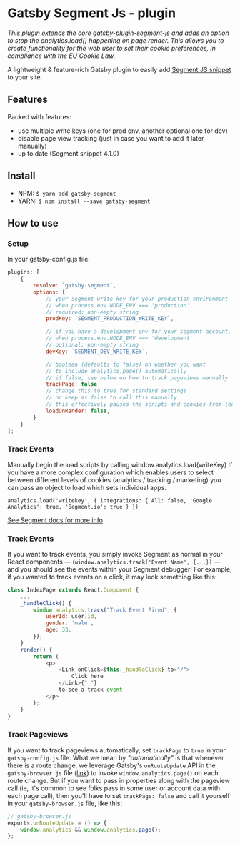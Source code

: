 # Gatsby Segment Js - plugin


*This plugin extends the core gatsby-plugin-segment-js and adds an option to stop the analytics.load() happening
on page render. This allows you to create functionality for the web user to set their cookie preferences, in compliance with the EU Cookie Law.*



A lightweight & feature-rich Gatsby plugin to easily add [Segment JS snippet](https://segment.com/docs/sources/website/analytics.js/quickstart/) to your site.

## Features

Packed with features:

-   use multiple write keys (one for prod env, another optional one for dev)
-   disable page view tracking (just in case you want to add it later manually)
-   up to date (Segment snippet 4.1.0)

## Install

-   NPM: `$ yarn add gatsby-segment`
-   YARN: `$ npm install --save gatsby-segment`

## How to use

### Setup

In your gatsby-config.js file:

```javascript
plugins: [
    {
        resolve: `gatsby-segment`,
        options: {
            // your segment write key for your production environment
            // when process.env.NODE_ENV === 'production'
            // required; non-empty string
            prodKey: `SEGMENT_PRODUCTION_WRITE_KEY`,

            // if you have a development env for your segment account, paste that key here
            // when process.env.NODE_ENV === 'development'
            // optional; non-empty string
            devKey: `SEGMENT_DEV_WRITE_KEY`,

            // boolean (defaults to false) on whether you want
            // to include analytics.page() automatically
            // if false, see below on how to track pageviews manually
            trackPage: false
            // change this to true for standard settings
            // or keep as false to call this manually
            // this effectively pauses the scripts and cookies from loading
            loadOnRender: false,
        }
    }
];
```

### Track Events

Manually begin the load scripts by calling window.analytics.load(writeKey)
If you have a more complex configuration which enables users to select
between different levels of cookies (analytics / tracking / marketing)
you can pass an object to load which sets individual apps.

```
analytics.load('writekey', { integrations: { All: false, 'Google Analytics': true, 'Segment.io': true } })
```

[See Segment docs for more info](https://segment.com/docs/sources/website/analytics.js/#load-options)

### Track Events

If you want to track events, you simply invoke Segment as normal in your React components — (`window.analytics.track('Event Name', {...})` — and you should see the events within your Segment debugger! For example, if you wanted to track events on a click, it may look something like this:

```javascript
class IndexPage extends React.Component {
    ...
    _handleClick() {
        window.analytics.track("Track Event Fired", {
            userId: user.id,
            gender: 'male',
            age: 33,
        });
    }
    render() {
        return (
            <p>
                <Link onClick={this._handleClick} to="/">
                    Click here
                </Link>{" "}
                to see a track event
            </p>
        );
    }
}
```

### Track Pageviews

If you want to track pageviews automatically, set `trackPage` to `true` in your `gatsby-config.js` file. What we mean by _"automatically"_ is that whenever there is a route change, we leverage Gatsby's `onRouteUpdate` API in the `gatsby-browser.js` file ([link](https://www.gatsbyjs.org/docs/browser-apis/#onRouteUpdate)) to invoke `window.analytics.page()` on each route change. But if you want to pass in properties along with the pageview call (ie, it's common to see folks pass in some user or account data with each page call), then you'll have to set `trackPage: false` and call it yourself in your `gatsby-browser.js` file, like this:

```javascript
// gatsby-browser.js
exports.onRouteUpdate = () => {
    window.analytics && window.analytics.page();
};
```
